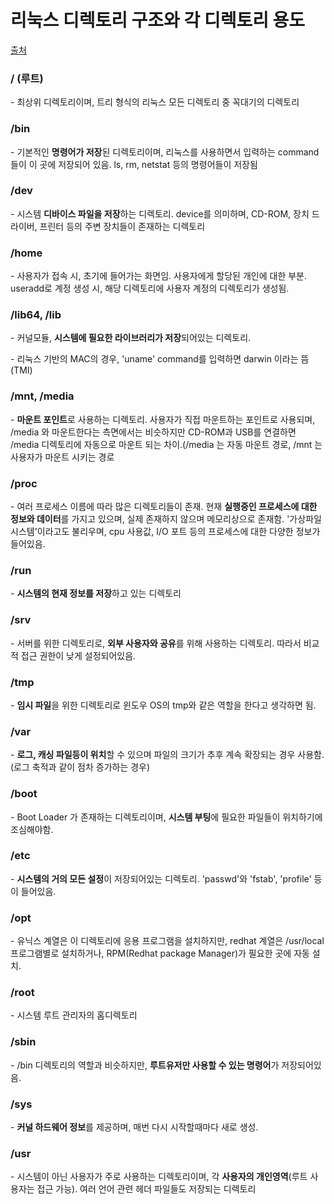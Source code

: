 # 리눅스 디렉토리 구조와 각 디렉토리 용도

[출처](https://taekisgood.tistory.com/entry/Linux-Directory-%EA%B5%AC%EC%A1%B0%EC%99%80-%EA%B0%81-Directory-%EC%9A%A9%EB%8F%84)

### / (루트)

 \- 최상위 디렉토리이며, 트리 형식의 리눅스 모든 디렉토리 중 꼭대기의 디렉토리

 

### /bin

 \- 기본적인 **명령어가 저장**된 디렉토리이며, 리눅스를 사용하면서 입력하는 command 들이 이 곳에 저장되어 있음. ls, rm, netstat 등의 명령어들이 저장됨

 

### /dev

 \- 시스템 **디바이스 파일을 저장**하는 디렉토리. device를 의미하며, CD-ROM, 장치 드라이버, 프린터 등의 주변 장치들이 존재하는 디렉토리

 

### /home

 \- 사용자가 접속 시, 초기에 들어가는 화면임. 사용자에게 할당된 개인에 대한 부분. useradd로 계정 생성 시, 해당 디렉토리에 사용자 계정의 디렉토리가 생성됨.

 

### /lib64, /lib

 \- 커널모듈, **시스템에 필요한 라이브러리가 저장**되어있는 디렉토리.

 \- 리눅스 기반의 MAC의 경우, 'uname' command를 입력하면 darwin 이라는 뜸(TMI)

 

### /mnt, /media

 \- **마운트 포인트**로 사용하는 디렉토리. 사용자가 직접 마운트하는 포인트로 사용되며, /media 와 마운트한다는 측면에서는 비슷하지만 CD-ROM과 USB를 연결하면 /media 디렉토리에 자동으로 마운트 되는 차이.(/media 는 자동 마운트 경로, /mnt 는 사용자가 마운트 시키는 경로

 

### /proc

 \- 여러 프로세스 이름에 따라 많은 디렉토리들이 존재. 현재 **실행중인 프로세스에 대한 정보와 데이터**를 가지고 있으며, 실제 존재하지 않으며 메모리상으로 존재함. '가상파일시스템'이라고도 불리우며, cpu 사용값, I/O 포트 등의 프로세스에 대한 다양한 정보가 들어있음.

 

### /run

 \- **시스템의 현재 정보를 저장**하고 있는 디렉토리

 

### /srv

 \- 서버를 위한 디렉토리로, **외부 사용자와 공유**를 위해 사용하는 디렉토리. 따라서 비교적 접근 권한이 낮게 설정되어있음.

 

### /tmp

 \- **임시 파일**을 위한 디렉토리로 윈도우 OS의 tmp와 같은 역할을 한다고 생각하면 됨.

 

### /var

 \- **로그, 캐싱 파일등이 위치**할 수 있으며 파일의 크기가 추후 계속 확장되는 경우 사용함.(로그 축적과 같이 점차 증가하는 경우)

 

### /boot

 \- Boot Loader 가 존재하는 디렉토리이며, **시스템 부팅**에 필요한 파일들이 위치하기에 조심해야함.

 

### /etc

 \- **시스템의 거의 모든 설정**이 저장되어있는 디렉토리. 'passwd'와 'fstab', 'profile' 등이 들어있음.

 

### /opt

 \- 유닉스 계열은 이 디렉토리에 응용 프로그램을 설치하지만, redhat 계열은 /usr/local 프로그램별로 설치하거나, RPM(Redhat package Manager)가 필요한 곳에 자동 설치.

 

### /root

 \- 시스템 루트 관리자의 홈디렉토리

 

### /sbin

 \- /bin 디렉토리의 역할과 비슷하지만, **루트유저만 사용할 수 있는 명령어**가 저장되어있음.

 

### /sys

 \- **커널 하드웨어 정보**를 제공하며, 매번 다시 시작할때마다 새로 생성.

 

### /usr

 \- 시스템이 아닌 사용자가 주로 사용하는 디렉토리이며, 각 **사용자의 개인영역**(루트 사용자는 접근 가능). 여러 언어 관련 헤더 파일들도 저장되는 디렉토리